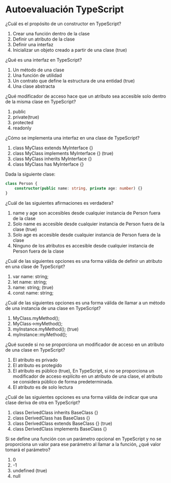 # Autoevaluación TypeScript

¿Cuál es el propósito de un constructor en TypeScript?
1. Crear una función dentro de la clase
2. Definir un atributo de la clase 
3. Definir una interfaz 
4. Inicializar un objeto creado a partir de una clase (true)



¿Qué es una interfaz en TypeScript?
1. Un método de una clase 
2. Una función de utilidad 
3. Un contrato que define la estructura de una entidad  (true)
4. Una clase abstracta


¿Qué modificador de acceso hace que un atributo sea accesible solo dentro de la misma clase en TypeScript?
1. public
2. private(true)
3. protected
4. readonly


¿Cómo se implementa una interfaz en una clase de TypeScript?
1. class MyClass extends MyInterface {} 
2. class MyClass implements MyInterface {}  (true)
3. class MyClass inherits MyInterface {} 
4. class MyClass has MyInterface {}



Dada la siguiente clase:

```typescript
class Person {
    constructor(public name: string, private age: number) {}
}
```

¿Cuál de las siguientes afirmaciones es verdadera?
1. name y age son accesibles desde cualquier instancia de Person fuera de la clase 
2. Solo name es accesible desde cualquier instancia de Person fuera de la clase (true)
3. Solo age es accesible desde cualquier instancia de Person fuera de la clase 
4. Ninguno de los atributos es accesible desde cualquier instancia de Person fuera de la clase



¿Cuál de las siguientes opciones es una forma válida de definir un atributo en una clase de TypeScript?
1. var name: string;
2. let name: string;
3. name: string; (true)
4. const name: string;


¿Cuál de las siguientes opciones es una forma válida de llamar a un método de una instancia de una clase en TypeScript?
1. MyClass.myMethod();
2. MyClass->myMethod(); 
3. myInstance.myMethod(); (true)
4. myInstance::myMethod();



¿Qué sucede si no se proporciona un modificador de acceso en un atributo de una clase en TypeScript?
1. El atributo es privado 
2. El atributo es protegido 
3. El atributo es público (true), En TypeScript, si no se proporciona un modificador de acceso explícito en un atributo de una clase, el atributo se considera público de forma predeterminada.
4. El atributo es de solo lectura



¿Cuál de las siguientes opciones es una forma válida de indicar que una clase deriva de otra en TypeScript?
1. class DerivedClass inherits BaseClass {}
2. class DerivedClass has BaseClass {}
3. class DerivedClass extends BaseClass {} (true)
4. class DerivedClass implements BaseClass {}



Si se define una función con un parámetro opcional en TypeScript y no se proporciona un valor para ese parámetro al llamar a la función, ¿qué valor tomará el parámetro?
1. 0
2. -1
3. undefined (true)
4. null

